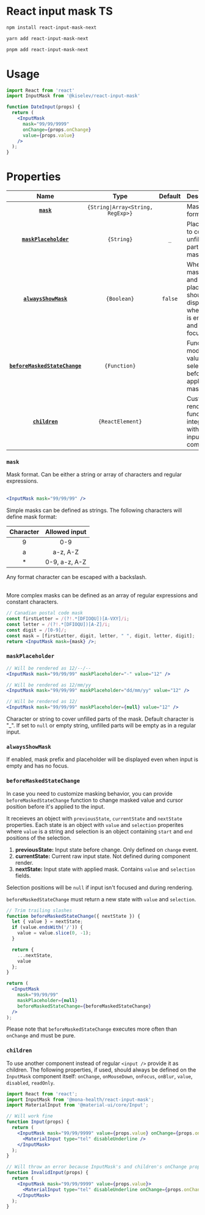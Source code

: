 # React input mask TS

```sh
npm install react-input-mask-next
```
```sh
yarn add react-input-mask-next
```
```sh
pnpm add react-input-mask-next
```


# Usage

```jsx
import React from 'react'
import InputMask from '@kiselev/react-input-mask'

function DateInput(props) {
  return (
    <InputMask
      mask="99/99/9999"
      onChange={props.onChange}
      value={props.value}
    />
  );
}
```


# Properties

|                           Name                            |               Type                | Default | Description                                                                                  |
| :-------------------------------------------------------: | :-------------------------------: | :-----: | :------------------------------------------------------------------------------------------- |
|                    **[`mask`](#mask)**                    | `{String\|Array<String, RegExp>}` |         | Mask format                                                                                  |
|         **[`maskPlaceholder`](#maskplaceholder)**         |            `{String}`             |   `_`   | Placeholder to cover unfilled parts of the mask                                              |
|          **[`alwaysShowMask`](#alwaysshowmask)**          |            `{Boolean}`            | `false` | Whether mask prefix and placeholder should be displayed when input is empty and has no focus |
| **[`beforeMaskedStateChange`](#beforemaskedstatechange)** |           `{Function}`            |         | Function to modify value and selection before applying mask                                  |
|                **[`children`](#children)**                |         `{ReactElement}`          |         | Custom render function for integration with other input components                           |



### `mask`

Mask format. Can be either a string or array of characters and regular expressions.<br /><br />

```jsx
<InputMask mask="99/99/99" />
```

Simple masks can be defined as strings. The following characters will define mask format:

| Character | Allowed input |
| :-------: | :-----------: |
|     9     |      0-9      |
|     a     |   a-z, A-Z    |
|    \*     | 0-9, a-z, A-Z |

Any format character can be escaped with a backslash.<br /><br />

More complex masks can be defined as an array of regular expressions and constant characters.

```jsx
// Canadian postal code mask
const firstLetter = /(?!.*[DFIOQU])[A-VXY]/i;
const letter = /(?!.*[DFIOQU])[A-Z]/i;
const digit = /[0-9]/;
const mask = [firstLetter, digit, letter, " ", digit, letter, digit];
return <InputMask mask={mask} />;
```

### `maskPlaceholder`

```jsx
// Will be rendered as 12/--/--
<InputMask mask="99/99/99" maskPlaceholder="-" value="12" />

// Will be rendered as 12/mm/yy
<InputMask mask="99/99/99" maskPlaceholder="dd/mm/yy" value="12" />

// Will be rendered as 12/
<InputMask mask="99/99/99" maskPlaceholder={null} value="12" />
```

Character or string to cover unfilled parts of the mask. Default character is "\_". If set to `null` or empty string, unfilled parts will be empty as in a regular input.

### `alwaysShowMask`

If enabled, mask prefix and placeholder will be displayed even when input is empty and has no focus.

### `beforeMaskedStateChange`

In case you need to customize masking behavior, you can provide `beforeMaskedStateChange` function to change masked value and cursor position before it's applied to the input.

It receieves an object with `previousState`, `currentState` and `nextState` properties. Each state is an object with `value` and `selection` properites where `value` is a string and selection is an object containing `start` and `end` positions of the selection.

1. **previousState:** Input state before change. Only defined on `change` event.
2. **currentState:** Current raw input state. Not defined during component render.
3. **nextState:** Input state with applied mask. Contains `value` and `selection` fields.

Selection positions will be `null` if input isn't focused and during rendering.

`beforeMaskedStateChange` must return a new state with `value` and `selection`.

```jsx
// Trim trailing slashes
function beforeMaskedStateChange({ nextState }) {
  let { value } = nextState;
  if (value.endsWith('/')) {
    value = value.slice(0, -1);
  }

  return {
    ...nextState,
    value
  };
}

return (
  <InputMask
    mask="99/99/99"
    maskPlaceholder={null}
    beforeMaskedStateChange={beforeMaskedStateChange}
  />
);
```

Please note that `beforeMaskedStateChange` executes more often than `onChange` and must be pure.

### `children`

To use another component instead of regular `<input />` provide it as children. The following properties, if used, should always be defined on the `InputMask` component itself: `onChange`, `onMouseDown`, `onFocus`, `onBlur`, `value`, `disabled`, `readOnly`.

```jsx
import React from 'react';
import InputMask from '@mona-health/react-input-mask';
import MaterialInput from '@material-ui/core/Input';

// Will work fine
function Input(props) {
  return (
    <InputMask mask="99/99/9999" value={props.value} onChange={props.onChange}>
      <MaterialInput type="tel" disableUnderline />
    </InputMask>
  );
}

// Will throw an error because InputMask's and children's onChange props aren't the same
function InvalidInput(props) {
  return (
    <InputMask mask="99/99/9999" value={props.value}>
      <MaterialInput type="tel" disableUnderline onChange={props.onChange} />
    </InputMask>
  );
}
```